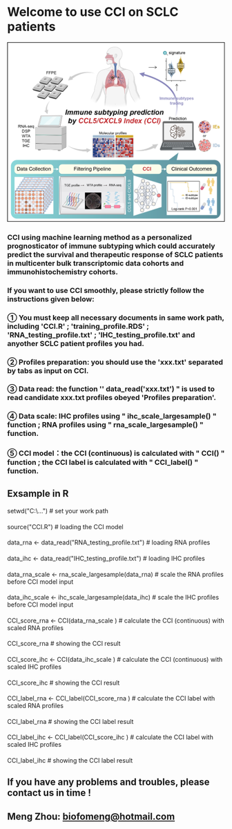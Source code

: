 #  Welcome to use CCI on SCLC patients
![image](https://github.com/ZhouSunLab-Workshops/CCI/blob/main/SCLC%20graphic%20abstract.png)

### CCI using machine learning method as a personalized prognosticator of immune subtyping which could accurately predict the survival and therapeutic response of SCLC patients in multicenter bulk transcriptomic data cohorts and immunohistochemistry cohorts. 

### If you want to use CCI smoothly, please strictly follow the instructions given below:

### ① You must keep all necessary documents in same work path, including 'CCI.R' ; 'training_profile.RDS' ; 'RNA_testing_profile.txt' ; 'IHC_testing_profile.txt' and anyother SCLC patient profiles you had.

### ② Profiles preparation: you should use the 'xxx.txt' separated by tabs as input on CCI.

### ③ Data read: the function '' data_read('xxx.txt') " is used to read candidate xxx.txt profiles obeyed 'Profiles preparation'.

### ④ Data scale: IHC profiles using " ihc_scale_largesample() " function ;  RNA profiles using " rna_scale_largesample() " function.

### ⑤ CCI model：the CCI (continuous) is calculated with " CCI() " function ; the CCI label is calculated with " CCI_label() " function.

## Exsample in R
####
setwd("C:\\...") # set your work path
####
source("CCI.R") # loading the CCI model
####
data_rna <- data_read("RNA_testing_profile.txt")  # loading RNA profiles
####
data_ihc <- data_read("IHC_testing_profile.txt")  # loading IHC profiles
####
data_rna_scale <-  rna_scale_largesample(data_rna) # scale the RNA profiles before CCI model input
####
data_ihc_scale <-  ihc_scale_largesample(data_ihc) # scale the IHC profiles before CCI model input
####
CCI_score_rna <- CCI(data_rna_scale ) # calculate the CCI (continuous) with scaled RNA profiles
####
CCI_score_rna # showing the CCI result
####
CCI_score_ihc <- CCI(data_ihc_scale ) # calculate the CCI (continuous) with scaled IHC profiles
####
CCI_score_ihc # showing the CCI result
####
CCI_label_rna <- CCI_label(CCI_score_rna ) # calculate the CCI label with scaled RNA profiles
####
CCI_label_rna # showing the CCI label result
####
CCI_label_ihc <- CCI_label(CCI_score_ihc ) # calculate the CCI label with scaled IHC profiles
####
CCI_label_ihc # showing the CCI label result

## If you have any problems and troubles, please contact us in time !
## Meng Zhou: biofomeng@hotmail.com









